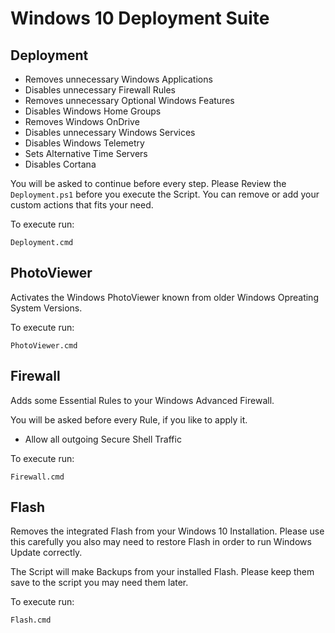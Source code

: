 # Windows 10 Deployment Suite

## Deployment

* Removes unnecessary Windows Applications
* Disables unnecessary Firewall Rules
* Removes unnecessary Optional Windows Features
* Disables Windows Home Groups
* Removes Windows OnDrive
* Disables unnecessary Windows Services
* Disables Windows Telemetry
* Sets Alternative Time Servers
* Disables Cortana

You will be asked to continue before every step. Please Review the `Deployment.ps1` before you execute the Script. You can remove or add your custom actions that fits your need.

To execute run:

    Deployment.cmd

## PhotoViewer

Activates the Windows PhotoViewer known from older Windows Opreating System Versions.

To execute run:

    PhotoViewer.cmd

## Firewall

Adds some Essential Rules to your Windows Advanced Firewall.

You will be asked before every Rule, if you like to apply it.

* Allow all outgoing Secure Shell Traffic

To execute run:

    Firewall.cmd

## Flash

Removes the integrated Flash from your Windows 10 Installation. Please use this carefully you also may need to restore Flash in order to run Windows Update correctly.

The Script will make Backups from your installed Flash. Please keep them save to the script you may need them later.

To execute run:

    Flash.cmd
